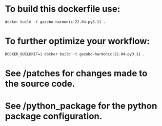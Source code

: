 # To build this dockerfile use:
`docker build -t gazebo-harmonic:22.04-py3.11 .`

# To further optimize your workflow:
`DOCKER_BUILDKIT=1 docker build -t gazebo-harmonic:22.04-py3.11 .`

# See /patches for changes made to the source code.

# See /python_package for the python package configuration.